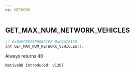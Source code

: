 ```yaml
---
ns: NETWORK
---
```

## GET_MAX_NUM_NETWORK_VEHICLES

```c
// 0x0AFCE529F69B21FF 0xC3A12135
int GET_MAX_NUM_NETWORK_VEHICLES();
```

Always returns 40

```
NativeDB Introduced: v1207
```


